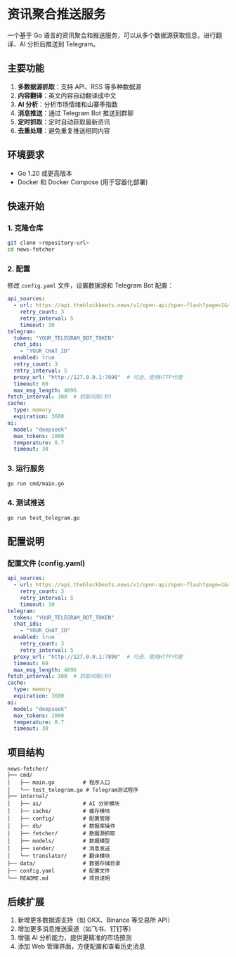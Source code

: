 # 资讯聚合推送服务

一个基于 Go 语言的资讯聚合和推送服务，可以从多个数据源获取信息，进行翻译、AI 分析后推送到 Telegram。

## 主要功能

1. **多数据源抓取**：支持 API、RSS 等多种数据源
2. **内容翻译**：英文内容自动翻译成中文
3. **AI 分析**：分析市场情绪和山寨季指数
4. **消息推送**：通过 Telegram Bot 推送到群聊
5. **定时抓取**：定时自动获取最新资讯
6. **去重处理**：避免重复推送相同内容

## 环境要求

- Go 1.20 或更高版本
- Docker 和 Docker Compose (用于容器化部署)

## 快速开始

### 1. 克隆仓库

```bash
git clone <repository-url>
cd news-fetcher
```

### 2. 配置

修改 `config.yaml` 文件，设置数据源和 Telegram Bot 配置：

```yaml
api_sources:
  - url: https://api.theblockbeats.news/v1/open-api/open-flash?page=1&size=1&type=push&lang=cn
    retry_count: 3
    retry_interval: 5
    timeout: 30
telegram:
  token: "YOUR_TELEGRAM_BOT_TOKEN"
  chat_ids:
    - "YOUR_CHAT_ID"
  enabled: true
  retry_count: 3
  retry_interval: 5
  proxy_url: "http://127.0.0.1:7890"  # 可选，使用HTTP代理
  timeout: 60
  max_msg_length: 4096
fetch_interval: 300  # 抓取间隔(秒)
cache:
  type: memory
  expiration: 3600
ai:
  model: "deepseek"
  max_tokens: 1000
  temperature: 0.7
  timeout: 30
```

### 3. 运行服务

```bash
go run cmd/main.go
```

### 4. 测试推送

```bash
go run test_telegram.go
```

## 配置说明

### 配置文件 (config.yaml)

```yaml
api_sources:
  - url: https://api.theblockbeats.news/v1/open-api/open-flash?page=1&size=1&type=push&lang=cn
    retry_count: 3
    retry_interval: 5
    timeout: 30
telegram:
  token: "YOUR_TELEGRAM_BOT_TOKEN"
  chat_ids:
    - "YOUR_CHAT_ID"
  enabled: true
    retry_count: 3
    retry_interval: 5
  proxy_url: "http://127.0.0.1:7890"  # 可选，使用HTTP代理
  timeout: 60
  max_msg_length: 4096
fetch_interval: 300  # 抓取间隔(秒)
cache:
  type: memory
  expiration: 3600
ai:
  model: "deepseek"
  max_tokens: 1000
  temperature: 0.7
  timeout: 30
```

## 项目结构

```
news-fetcher/
├── cmd/
│   ├── main.go         # 程序入口
│   └── test_telegram.go # Telegram测试程序
├── internal/
│   ├── ai/             # AI 分析模块
│   ├── cache/          # 缓存模块
│   ├── config/         # 配置管理
│   ├── db/             # 数据库操作
│   ├── fetcher/        # 数据源抓取
│   ├── models/         # 数据模型
│   ├── sender/         # 消息发送
│   └── translator/     # 翻译模块
├── data/               # 数据存储目录
├── config.yaml         # 配置文件
└── README.md           # 项目说明
```

## 后续扩展

1. 新增更多数据源支持（如 OKX、Binance 等交易所 API）
2. 增加更多消息推送渠道（如飞书、钉钉等）
3. 增强 AI 分析能力，提供更精准的市场预测
4. 添加 Web 管理界面，方便配置和查看历史消息